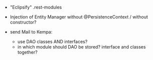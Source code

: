 - "Eclipsify" .rest-modules
- Injection of Entity Manager without @PersistenceContext / without constructor?

- send Mail to Kempa:
    - use DAO classes AND interfaces?
    - in which module should DAO be stored? interface and classes together?